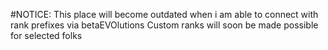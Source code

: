 #NOTICE:
This place will become outdated when i am able to connect with rank prefixes via betaEVOlutions
Custom ranks will soon be made possible for selected folks